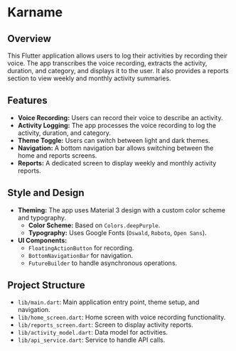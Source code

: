 # Karname

## Overview

This Flutter application allows users to log their activities by recording their voice. The app transcribes the voice recording, extracts the activity, duration, and category, and displays it to the user. It also provides a reports section to view weekly and monthly activity summaries.

## Features

*   **Voice Recording:** Users can record their voice to describe an activity.
*   **Activity Logging:** The app processes the voice recording to log the activity, duration, and category.
*   **Theme Toggle:** Users can switch between light and dark themes.
*   **Navigation:** A bottom navigation bar allows switching between the home and reports screens.
*   **Reports:** A dedicated screen to display weekly and monthly activity reports.

## Style and Design

*   **Theming:** The app uses Material 3 design with a custom color scheme and typography.
    *   **Color Scheme:** Based on `Colors.deepPurple`.
    *   **Typography:** Uses Google Fonts (`Oswald`, `Roboto`, `Open Sans`).
*   **UI Components:**
    *   `FloatingActionButton` for recording.
    *   `BottomNavigationBar` for navigation.
    *   `FutureBuilder` to handle asynchronous operations.

## Project Structure

*   `lib/main.dart`: Main application entry point, theme setup, and navigation.
*   `lib/home_screen.dart`: Home screen with voice recording functionality.
*   `lib/reports_screen.dart`: Screen to display activity reports.
*   `lib/activity_model.dart`: Data model for activities.
*   `lib/api_service.dart`: Service to handle API calls.
